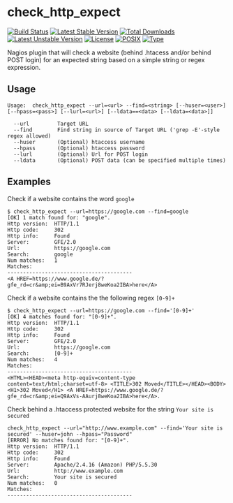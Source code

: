 # check_http_expect

[![Build Status](https://travis-ci.org/cytopia/check_http_expect.svg?branch=master)](https://travis-ci.org/cytopia/check_http_expect)
[![Latest Stable Version](https://poser.pugx.org/cytopia/check_http_expect/v/stable)](https://packagist.org/packages/cytopia/check_http_expect) [![Total Downloads](https://poser.pugx.org/cytopia/check_http_expect/downloads)](https://packagist.org/packages/cytopia/check_http_expect) [![Latest Unstable Version](https://poser.pugx.org/cytopia/check_http_expect/v/unstable)](https://packagist.org/packages/cytopia/check_http_expect) [![License](https://poser.pugx.org/cytopia/check_http_expect/license)](http://opensource.org/licenses/MIT)
[![POSIX](https://img.shields.io/badge/posix-100%25-brightgreen.svg)](https://en.wikipedia.org/?title=POSIX)
[![Type](https://img.shields.io/badge/type-%2Fbin%2Fsh-red.svg)](https://en.wikipedia.org/?title=Bourne_shell)


Nagios plugin that will check a website (behind .htacess and/or behind POST login) for an expected string based on a simple string or regex expression.


## Usage

```shell
Usage:  check_http_expect --url=<url> --find=<string> [--huser=<user>] [--hpass=<pass>] [--lurl=<url>] [--ldata==<data> [--ldata=<data>]]

  --url         Target URL
  --find        Find string in source of Target URL ('grep -E'-style regex allowed)
  --huser       (Optional) htaccess username
  --hpass       (Optional) htaccess password
  --lurl        (Optional) Url for POST login
  --ldata       (Optional) POST data (can be specified multiple times)
```

## Examples

Check if a website contains the word `google`
```shell
$ check_http_expect --url=https://google.com --find=google
[OK] 1 match found for: "google".
Http version:  HTTP/1.1
Http code:     302
Http info:     Found
Server:        GFE/2.0
Url:           https://google.com
Search:        google
Num matches:   1
Matches:
----------------------------------------
<A HREF=https://www.google.de/?gfe_rd=cr&amp;ei=B9AxVr7RJerj8weKoa2IBA>here</A>
```

Check if a website contains the the following regex `[0-9]+`
```shell
$ check_http_expect --url=https://google.com --find='[0-9]+'
[OK] 4 matches found for: "[0-9]+".
Http version:  HTTP/1.1
Http code:     302
Http info:     Found
Server:        GFE/2.0
Url:           https://google.com
Search:        [0-9]+
Num matches:   4
Matches:
----------------------------------------
<HTML><HEAD><meta http-equiv=content-type content=text/html;charset=utf-8> <TITLE>302 Moved</TITLE></HEAD><BODY> <H1>302 Moved</H1> <A HREF=https://www.google.de/?gfe_rd=cr&amp;ei=Q9AxVs-AAurj8weKoa2IBA>here</A>.
```

Check behind a .htaccess protected website for the string `Your site is secured`
```
check_http_expect --url="http://www.example.com" --find='Your site is secured' --huser=john --hpass="Password"
[ERROR] No matches found for: "[0-9]+".
Http version:  HTTP/1.1
Http code:     302
Http info:     Found
Server:        Apache/2.4.16 (Amazon) PHP/5.5.30
Url:           http://www.example.com
Search:        Your site is secured
Num matches:   0
Matches:
----------------------------------------
```
